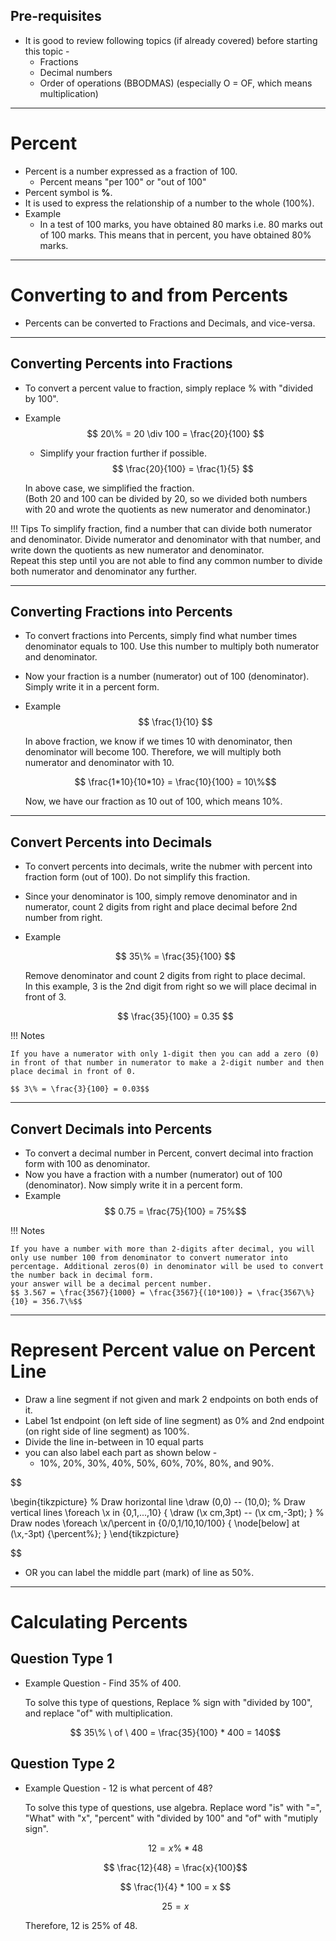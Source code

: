 ## **Pre-requisites**

- It is good to review following topics (if already covered) before starting this topic - 
    - Fractions
    - Decimal numbers
    - Order of operations (BBODMAS) (especially O = OF, which means multiplication)


---


# **Percent**

 - Percent is a number expressed as a fraction of 100.
    - Percent means "per 100" or "out of 100"
 - Percent symbol is **%**.
 - It is used to express the relationship of a number to the whole (100%).
 - Example 
    - In a test of 100 marks, you have obtained 80 marks i.e. 80 marks out of 100 marks. This means that in percent, you have obtained 80% marks.


---


# **Converting to and from Percents**
- Percents can be converted to Fractions and Decimals, and vice-versa.

---


## **Converting Percents into Fractions**

- To convert a percent value to fraction, simply replace % with "divided by 100".
- Example
    $$ 20\% = 20 \div 100 = \frac{20}{100}  $$

    - Simplify your fraction further if possible. 
    $$ \frac{20}{100} = \frac{1}{5} $$
    
    In above case, we simplified the fraction.  
    (Both 20 and 100 can be divided by 20, so we divided both numbers with 20 and wrote the quotients as new numerator and denominator.)
    
!!! Tips
    To simplify fraction, find a number that can divide both numerator and denominator. Divide numerator and denominator with that number, and write down the quotients as new numerator and denominator.  
    Repeat this step until you are not able to find any common number to divide both numerator and denominator any further.


---


## **Converting Fractions into Percents**

- To convert fractions into Percents, simply find what number times denominator equals to 100. Use this number to multiply both numerator and denominator.
- Now your fraction is a number (numerator) out of 100 (denominator). Simply write it in a percent form. 

- Example
    $$ \frac{1}{10} $$
    
    In above fraction, we know if we times 10 with denominator, then denominator will become 100. Therefore, we will multiply both numerator and denominator with 10.

    $$ \frac{1*10}{10*10} = \frac{10}{100} = 10\%$$

    Now, we have our fraction as 10 out of 100, which means 10%.


---


## **Convert Percents into Decimals**

- To convert percents into decimals, write the nubmer with percent into fraction form (out of 100). Do not simplify this fraction.
- Since your denominator is 100, simply remove denominator and in numerator, count 2 digits from right and place decimal before 2nd number from right. 
- Example

    $$ 35\% = \frac{35}{100} $$

    Remove denominator and count 2 digits from right to place decimal.  
    In this example, 3 is the 2nd digit from right so we will place decimal in front of 3.

    $$ \frac{35}{100} = 0.35 $$

!!! Notes
    
    If you have a numerator with only 1-digit then you can add a zero (0) in front of that number in numerator to make a 2-digit number and then place decimal in front of 0. 

    $$ 3\% = \frac{3}{100} = 0.03$$


---


## **Convert Decimals into Percents**

- To convert a decimal number in Percent, convert decimal into fraction form with 100 as denominator.
- Now you have a fraction with a number (numerator) out of 100 (denominator). Now simply write it in a percent form. 
- Example
    $$ 0.75   = \frac{75}{100} = 75%$$

!!! Notes
    
    If you have a number with more than 2-digits after decimal, you will only use number 100 from denominator to convert numerator into percentage. Additional zeros(0) in denominator will be used to convert the number back in decimal form.  
    your answer will be a decimal percent number. 
    $$ 3.567 = \frac{3567}{1000} = \frac{3567}{(10*100)} = \frac{3567\%}{10} = 356.7\%$$


---


# **Represent Percent value on Percent Line**
- Draw a line segment if not given and mark 2 endpoints on both ends of it. 
- Label 1st endpoint (on left side of line segment) as 0% and 2nd endpoint (on right side of line segment) as 100%.
- Divide the line in-between in 10 equal parts 
- you can also label each part as shown below - 
    - 10%, 20%, 30%, 40%, 50%, 60%, 70%, 80%, and 90%.

$$

\begin{tikzpicture}
% Draw horizontal line
\draw (0,0) -- (10,0);
% Draw vertical lines
\foreach \x in {0,1,...,10} {
    \draw (\x cm,3pt) -- (\x cm,-3pt);
}
% Draw nodes
\foreach \x/\percent in {0/0,1/10,10/100} {
    \node[below] at (\x,-3pt) {\percent\%};
}
\end{tikzpicture}

$$


- OR you can label the middle part (mark) of line as 50%.


---


# **Calculating Percents**

## **Question Type 1**

- Example 
    Question - Find 35% of 400.

    To solve this type of questions, Replace % sign with "divided by 100", and replace "of" with multiplication.

    $$ 35\% \ of \ 400 = \frac{35}{100} * 400 = 140$$


## **Question Type 2**


- Example
    Question - 12 is what percent of 48?

    To solve this type of questions, use algebra. Replace word "is" with "=", "What" with "x", "percent" with "divided by 100" and "of" with "mutiply sign".

    $$ 12 = x\% * 48 $$ 

    $$ \frac{12}{48} = \frac{x}{100}$$  

    $$ \frac{1}{4} * 100 = x $$ 

    $$ 25 = x $$

    Therefore, 12 is 25% of 48. 



